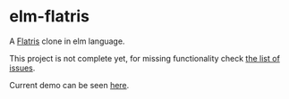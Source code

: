 # elm-flatris
A [Flatris](https://github.com/skidding/flatris) clone in elm language.

This project is not complete yet, for missing functionality check [the list of issues](https://github.com/w0rm/elm-flatris/issues). 

Current demo can be seen [here](http://unsoundscapes.com/flatris.html).
